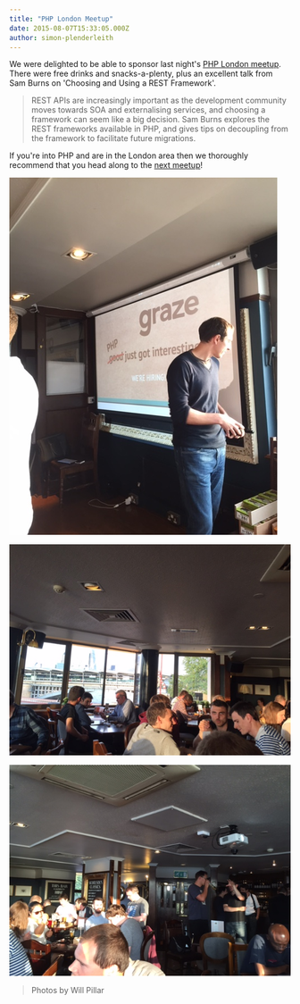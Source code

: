 ```yaml
---
title: "PHP London Meetup"
date: 2015-08-07T15:33:05.000Z
author: simon-plenderleith
---
```


We were delighted to be able to sponsor last night's [PHP London meetup](http://www.meetup.com/phplondon/events/224100230/). There were free drinks and snacks-a-plenty, plus an excellent talk from Sam Burns on 'Choosing and Using a REST Framework'.

> REST APIs are increasingly important as the development community moves towards SOA and externalising services, and choosing a framework can seem like a big decision.  Sam Burns explores the REST frameworks available in PHP, and gives tips on decoupling from the framework to facilitate future migrations.

If you're into PHP and are in the London area then we thoroughly recommend that you head along to the [next meetup](http://www.meetup.com/phplondon/)!

![Photo of graze presentation](/content/images/2015/08/image4-1.JPG)

![Photo of people chatting at PHP London Meetup](/content/images/2015/08/image1.JPG)

![Another photo of people chatting at PHP London Meetup](/content/images/2015/08/image2.JPG)

> Photos by Will Pillar